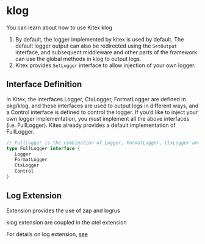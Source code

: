 # klog
You can learn about how to use Kitex klog

1. By default, the logger implemented by kitex is used by default.
   The default logger output can also be redirected using the `SetOutput` interface, and subsequent middleware and other parts of the framework can use the global methods in klog to output logs.
2. Kitex provides `SetLogger` interface to allow injection of your own logger.

## Interface Definition

In Kitex, the interfaces Logger, CtxLogger, FormatLogger are defined in pkg/klog, and these interfaces are used to output logs in different ways, and a Control interface is defined to control the logger. If you’d like to inject your own logger implementation, you must implement all the above interfaces (i.e. FullLogger). Kitex already provides a default implementation of FullLogger.

```go
// FullLogger is the combination of Logger, FormatLogger, CtxLogger and Control.
type FullLogger interface {
   Logger
   FormatLogger
   CtxLogger
   Control
}
```

## Log Extension

Extension provides the use of zap and logrus

klog extension are coupled in the otel extension

For details on log extension, [see](https://cloudwego.cn/zh/docs/kitex/tutorials/observability/logging/)